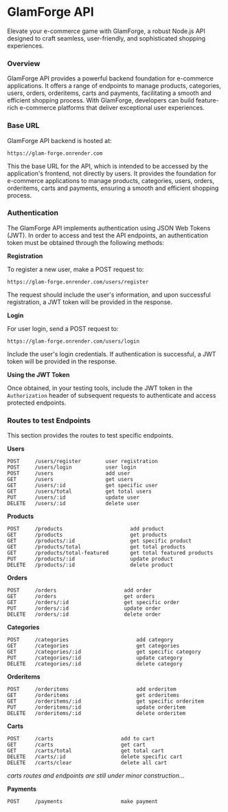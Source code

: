 # GlamForge API
Elevate your e-commerce game with GlamForge, a robust Node.js API designed to craft seamless, user-friendly, and sophisticated shopping experiences.


### Overview
GlamForge API provides a powerful backend foundation for e-commerce applications. It offers a range of endpoints to manage products, categories, users, orders, orderitems, carts and payments, facilitating a smooth and efficient shopping process. With GlamForge, developers can build feature-rich e-commerce platforms that deliver exceptional user experiences.


### Base URL
GlamForge API backend is hosted at:

`https://glam-forge.onrender.com`

This the base URL for the API, which is intended to be accessed by the application's frontend, not directly by users. It provides the foundation for e-commerce applications to manage products, categories, users, orders, orderitems, carts and payments, ensuring a smooth and efficient shopping process.


### Authentication
The GlamForge API implements authentication using JSON Web Tokens (JWT). In order to access and test the API endpoints, an authentication token must be obtained through the following methods:

**Registration**

To register a new user, make a POST request to:

`https://glam-forge.onrender.com/users/register`

The request should include the user's information, and upon successful registration, a JWT token will be provided in the response.

**Login**

For user login, send a POST request to:

`https://glam-forge.onrender.com/users/login`

Include the user's login credentials. If authentication is successful, a JWT token will be provided in the response.

**Using the JWT Token**

Once obtained, in your testing tools, include the JWT token in the `Authorization` header of subsequent requests to authenticate and access protected endpoints.


### Routes to test Endpoints
This section provides the routes to test specific endpoints.

**Users**

```
POST     /users/register        user registration
POST     /users/login           user login
POST     /users                 add user
GET      /users                 get users
GET      /users/:id             get specific user
GET      /users/total           get total users
PUT      /users/:id             update user
DELETE   /users/:id             delete user
```

**Products**

```
POST     /products                      add product
GET      /products                      get products
GET      /products/:id                  get specific product
GET      /products/total                get total products
GET      /products/total-featured       get total featured products
PUT      /products/:id                  update product
DELETE   /products/:id                  delete product
```

**Orders**

```
POST     /orders                      add order
GET      /orders                      get orders
GET      /orders/:id                  get specific order
PUT      /orders/:id                  update order
DELETE   /orders/:id                  delete order
```

**Categories**

```
POST     /categories                      add category
GET      /categories                      get categories
GET      /categories/:id                  get specific category
PUT      /categories/:id                  update category
DELETE   /categories/:id                  delete category
```

**Orderitems**

```
POST     /orderitems                      add orderitem
GET      /orderitems                      get orderitems
GET      /orderitems/:id                  get specific orderitem
PUT      /orderitems/:id                  update orderitem
DELETE   /orderitems/:id                  delete orderitem
```

**Carts**

```
POST     /carts                      add to cart
GET      /carts                      get cart
GET      /carts/total                get total cart
DELETE   /carts/:id                  delete specific cart
DELETE   /carts/clear                delete all cart
```
_carts routes and endpoints are still under minor construction..._

**Payments**

```
POST     /payments                   make payment
```